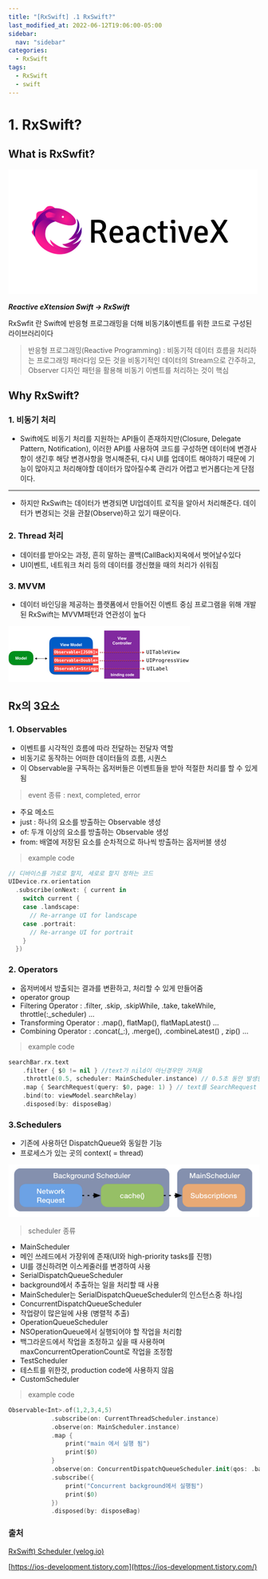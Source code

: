 ```yaml
---
title: "[RxSwift] .1 RxSwift?"
last_modified_at: 2022-06-12T19:06:00-05:00
sidebar:
  nav: "sidebar"
categories:
  - RxSwift
tags:
  - RxSwift
  - swift
---
```


# 1. RxSwift?

## What is RxSwfit?

![reactivex_logo](/images/2022-06-12-RxSwift.1/reactivex_logo.png)

***Reactive eXtension Swift → RxSwift***

RxSwfit 란 Swift에 반응형 프로그래밍을 더해 비동기&이벤트를 위한 코드로 구성된 라이브러리이다

> 반응형 프로그래밍(Reactive Programming) : 비동기적 데이터 흐름을 처리하는 프로그래밍 패러다임
모든 것을 비동기적인 데이터의 Stream으로 간주하고, Observer 디자인 패턴을 활용해 비동기 이벤트를 처리하는 것이 핵심
> 

## Why RxSwift?

### 1. 비동기 처리

- Swift에도 비동기 처리를 지원하는 API들이 존재하지만(Closure, Delegate Pattern, Notification), 이러한 API를 사용하여 코드를 구성하면 데이터에 변경사항이 생긴후 해당 변경사항을 명시해준뒤, 다시 UI를 업데이트 해야하기 때문에 기능이 많아지고 처리해야할 데이터가 많아질수록 관리가 어렵고 번거롭다는게 단점이다.

---

- 하지만 RxSwift는 데이터가 변경되면 UI업데이트 로직을 알아서 처리해준다. 데이터가 변경되는 것을 관찰(Observe)하고 있기 때문이다.

### 2. Thread 처리

- 데이터를 받아오는 과정, 흔히 말하는 콜백(CallBack)지옥에서 벗어날수있다
- UI이벤트, 네트워크 처리 등의 데이터를 갱신했을 때의 처리가 쉬워짐

### 3. MVVM

- 데이터 바인딩을 제공하는 플랫폼에서 만들어진 이벤트 중심 프로그램을 위해 개발된 RxSwift는
MVVM패턴과 연관성이 높다

![RxSwift_MVVM](/images/2022-06-12-RxSwift.1/RxSwift_MVVM.png)

## Rx의 3요소

### 1. Observables<Data>

- 이벤트를 시각적인 흐름에 따라 전달하는 전달자 역할
- 비동기로 동작하는 어떠한 데이터들의 흐름, 시퀀스
- 이 Observable을 구독하는 옵저버들은 이벤트들을 받아 적절한 처리를 할 수 있게됨

> event 종류 : next, completed, error
> 
- 주요 메소드
- just : 하나의 요소를 방출하는 Observable 생성
- of: 두개 이상의 요소를 방출하는 Observable 생성
- from: 배열에 저장된 요소를 순차적으로 하나씩 방출하는 옵저버블 생성

> example code
> 

```swift
// 디바이스를 가로로 할지, 세로로 할지 정하는 코드
UIDevice.rx.orientation
  .subscribe(onNext: { current in
    switch current {
    case .landscape:
      // Re-arrange UI for landscape
    case .portrait:
      // Re-arrange UI for portrait
    }
  })
```

### 2. Operators

- 옵저버에서 방출되는 결과를 변환하고, 처리할 수 있게 만들어줌
- operator group
- Filtering Operator : .filter, .skip, .skipWhile, .take, takeWhile, throttle(:_scheduler) …
- Transforming Operator : .map(), flatMap(), flatMapLatest() …
- Combining Operator : .concat(_:), .merge(), .combineLatest() , zip() …

> example code
> 

```swift
searchBar.rx.text
    .filter { $0 != nil } //text가 nild이 아닌경우만 가져옴
    .throttle(0.5, scheduler: MainScheduler.instance) // 0.5초 동안 발생한 가장최신의 이벤트를 사용
    .map { SearchRequest(query: $0, page: 1) } // text를 SearchRequest 캐스팅
    .bind(to: viewModel.searchRelay)
    .disposed(by: disposeBag)
```

### 3.Schedulers

- 기존에 사용하던 DispatchQueue와 동일한 기능
- 프로세스가 있는 곳의 context( = thread)

![RxSwift_scheduler](/images/2022-06-12-RxSwift.1/RxSwift_scheduler.png)

> scheduler 종류
> 
- MainScheduler 
- 메인 쓰레드에서 가장위에 존재(UI와 high-priority tasks를 진행)
- UI를 갱신하려면 이스케줄러를 변경하여 사용
- SerialDispatchQueueScheduler
- background에서 추출하는 일을 처리할 때 사용
- MainScheduler는 SerialDispatchQueueScheduler의 인스턴스중 하나임
- ConcurrentDispatchQueueScheduler
- 작업량이 많은일에 사용 (병렬적 추출)
- OperationQueueScheduler
- NSOperationQueue에서 실행되어야 할 작업을 처리함
- 백그라운드에서 작업을 조정하고 싶을 때 사용하며 maxConcurrentOperationCount로 작업을 조정함
- TestScheduler
- 테스트를 위한것, production code에 사용하지 않음
- CustomScheduler

> example code
> 

```swift
Observable<Int>.of(1,2,3,4,5)
            .subscribe(on: CurrentThreadScheduler.instance)
            .observe(on: MainScheduler.instance)
            .map { 
                print("main 에서 실행 됨")
                print($0)
            }
            .observe(on: ConcurrentDispatchQueueScheduler.init(qos: .background))
            .subscribe({
                print("Concurrent background에서 실행됨")
                print($0)
            })
            .disposed(by: disposeBag)
```

### 출처

[RxSwift) Scheduler (velog.io)](https://velog.io/@hansangjin96/RxSwift-Scheduler-%EC%9E%91%EC%84%B1%EC%A4%91)

[https://ios-development.tistory.com](https://ios-development.tistory.com/)

